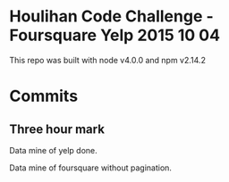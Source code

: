 # Houlihan Code Challenge - Foursquare Yelp 2015 10 04  

This repo was built with node v4.0.0 and npm v2.14.2

# Commits

## Three hour mark

Data mine of yelp done.

Data mine of foursquare without pagination.




